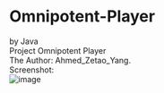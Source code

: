 # Omnipotent-Player
by Java  
Project Omnipotent Player   
The Author: Ahmed_Zetao_Yang.   
Screenshot:   
![image](https://github.com/ZetaoYang/Omnipotent-Player/tree/master/screenshot.png)
